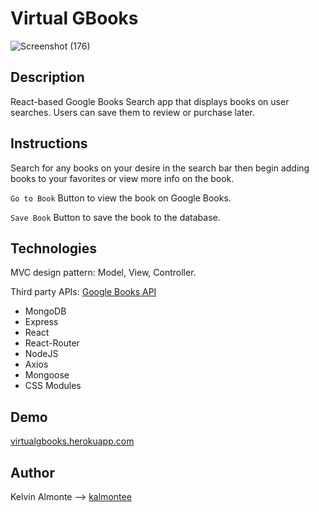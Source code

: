 # Virtual GBooks

![Screenshot (176)](https://user-images.githubusercontent.com/52462582/80656735-e2c78f00-8a4f-11ea-8892-07fa6827025b.png)

## Description
React-based Google Books Search app that displays books on user searches. Users can save them to review or purchase later.

## Instructions
Search for any books on your desire in the search bar then begin adding books to your favorites or view more info on the book.

```Go to Book``` Button to view the book on Google Books.

```Save Book``` Button to save the book to the database.

## Technologies
MVC design pattern: Model, View, Controller.

Third party APIs: [Google Books API](https://developers.google.com/books/)

* MongoDB
* Express
* React
* React-Router
* NodeJS
* Axios
* Mongoose
* CSS Modules

## Demo
[virtualgbooks.herokuapp.com](https://virtualgbooks.herokuapp.com/)

## Author
Kelvin Almonte --> [kalmontee](github/kalmontee.com)
